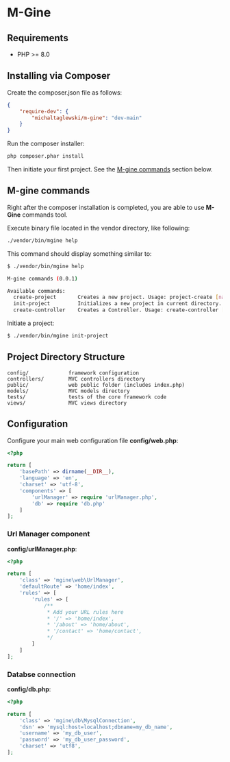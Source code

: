 # M-Gine

## Requirements

* PHP >= 8.0

## Installing via Composer

Create the composer.json file as follows:

```json
{
    "require-dev": {
        "michaltaglewski/m-gine": "dev-main"
    }
}
```

Run the composer installer:

```bash
php composer.phar install
```

Then initiate your first project. See the [M-gine commands](#m-gine-commands) section below.

## M-gine commands

Right after the composer installation is completed, you are able to use **M-Gine** commands tool.

Execute binary file located in the vendor directory, like following:

```bash
./vendor/bin/mgine help
```

This command should display something similar to:

```bash
$ ./vendor/bin/mgine help

M-gine commands (0.0.1)

Available commands:
  create-project       Creates a new project. Usage: project-create [name]
  init-project         Initializes a new project in current directory. Usage: init-project
  create-controller    Creates a Controller. Usage: create-controller [name] [namespace]
```

Initiate a project:

```bash
$ ./vendor/bin/mgine init-project
```

## Project Directory Structure

```
config/             framework configuration
controllers/        MVC controllers directory
public/             web public folder (includes index.php)
models/             MVC models directory
tests/              tests of the core framework code
views/              MVC views directory
```

## Configuration

Configure your main web configuration file **config/web.php**:
```php
<?php

return [
    'basePath' => dirname(__DIR__),
    'language' => 'en',
    'charset' => 'utf-8',
    'components' => [
        'urlManager' => require 'urlManager.php',
        'db' => require 'db.php'
    ]
];
```

### Url Manager component 

**config/urlManager.php**:
```php
<?php

return [
    'class' => 'mgine\web\UrlManager',
    'defaultRoute' => 'home/index',
    'rules' => [
        'rules' => [
            /**
             * Add your URL rules here
             * '/' => 'home/index',
             * '/about' => 'home/about',
             * '/contact' => 'home/contact',
             */
        ]
    ]
];
```

### Databse connection

**config/db.php**:
```php
<?php

return [
    'class' => 'mgine\db\MysqlConnection',
    'dsn' => 'mysql:host=localhost;dbname=my_db_name',
    'username' => 'my_db_user',
    'password' => 'my_db_user_password',
    'charset' => 'utf8',
];
```